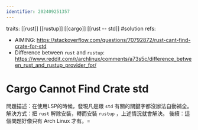 ```yaml
---
identifier: 202409251357
---
```

traits: [[rust]] [[rustup]] [[cargo]] [[rust -- std]] #solution
refs: 
- AIMING: https://stackoverflow.com/questions/70792872/rust-cant-find-crate-for-std
- Difference between `rust` and `rustup`: https://www.reddit.com/r/archlinux/comments/a73s5c/difference_between_rust_and_rustup_provider_for/
# Cargo Cannot Find Crate std
問題描述：在使用LSP的時候，發現凡是跟 `std` 有關的關鍵字都沒辦法自動補全。
解決方式：把 `rust` 解除安裝，轉而安裝 `rustup` ，上述情況就會解決。
後續：這個問題好像只有 Arch Linux 才有。=